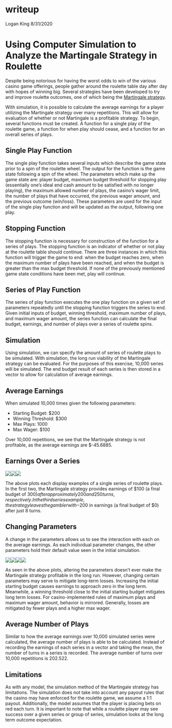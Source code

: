 writeup
================
Logan King
8/31/2020

# Using Computer Simulation to Analyze the Martingale Strategy in Roulette

Despite being notorious for having the worst odds to win of the various
casino game offerings, people gather around the roulette table day after
day with hopes of winning big. Several strategies have been developed to
try and improve roulette outcomes, one of which being the [Martingale
strategy](https://github.com/thomasgstewart/data-science-5620-Fall-2020/blob/master/deliverables/01-roulette.md).

With simulation, it is possible to calculate the average earnings for a
player utilizing the Martingale strategy over many repetitions. This
will allow for evaluation of whether or not Martingale is a profitable
strategy. To begin, several functions must be created. A function for a
single play of the roulette game, a function for when play should cease,
and a function for an overall series of plays.

## Single Play Function

The single play function takes several inputs which describe the game
state prior to a spin of the roulette wheel. The output for the function
is the game state following a spin of the wheel. The parameters which
make up the game state are: player budget, maximum budget threshold for
stopping play (essentially one’s ideal end cash amount to be satisfied
with no longer playing), the maximum allowed number of plays, the
casino’s wager limit, the number of plays that have occurred, the
previous wager amount, and the previous outcome (win/loss). These
parameters are used for the input of the single play function and will
be updated as the output, following one play.

## Stopping Function

The stopping function is necessary for construction of the function for
a series of plays. The stopping function is an indicator of whether or
not play at the roulette table should continue. There are three
instances in which this function will trigger the game to end: when the
budget reaches zero, when the maximum number of plays have been reached,
and when the budget is greater than the max budget threshold. If none of
the previously mentioned game state conditions have been met, play will
continue.

## Series of Play Function

The series of play function executes the one play function on a given
set of parameters repeatedly until the stopping function triggers the
series to end. Given initial inputs of budget, winning threshold,
maximum number of plays, and maximum wager amount, the series function
can calculate the final budget, earnings, and number of plays over a
series of roulette spins.

## Simulation

Using simulation, we can specify the amount of series of roulette plays
to be simulated. With simulation, the long run viability of the
Martingale strategy can be evaluated. For the purposes of this exercise,
10,000 series will be simulated. The end budget result of each series is
then stored in a vector to allow for calculation of average earnings.

## Average Earnings

When simulated 10,000 times given the following parameters:

  - Starting Budget: $200
  - Winning Threshold: $300
  - Max Plays: 1000
  - Max Wager: $100

Over 10,000 repetitions, we see that the Martingale strategy is not
profitable, as the average earnings are $-45.6885.

## Earnings Over a Series

![](writeup_files/figure-gfm/earnings%20over%20a%20series-1.png)<!-- -->![](writeup_files/figure-gfm/earnings%20over%20a%20series-2.png)<!-- -->![](writeup_files/figure-gfm/earnings%20over%20a%20series-3.png)<!-- -->

The above plots each display examples of a single series of roulette
plays. In the first two, the Martingale strategy provides earnings of
$100 (a final budget of $300) after approximately 200 and 250 turns,
respectively. In the third series example, the strategy leaves the
gambler with -$200 in earnings (a final budget of $0) after just 8
turns.

## Changing Parameters

A change in the parameters allows us to see the interaction with each on
the average earnings. As each individual parameter changes, the other
parameters hold their default value seen in the initial simulation.

![](writeup_files/figure-gfm/parameter%20change%20plots-1.png)<!-- -->![](writeup_files/figure-gfm/parameter%20change%20plots-2.png)<!-- -->![](writeup_files/figure-gfm/parameter%20change%20plots-3.png)<!-- -->![](writeup_files/figure-gfm/parameter%20change%20plots-4.png)<!-- -->

As seen in the above plots, altering the parameters doesn’t ever make
the Martingale strategy profitable in the long run. However, changing
certain parameters may serve to mitigate long-term losses. Increasing
the initial starting budget causes earnings to approach zero in the long
term. Meanwhile, a winning threshold close to the initial starting
budget mitigates long term losses. For casino-implemented rules of
maximum plays and maximum wager amount, behavior is mirrored. Generally,
losses are mitigated by fewer plays and a higher max wager.

## Average Number of Plays

Similar to how the average earnings over 10,000 simulated series were
calculated, the average number of plays is able to be calculated.
Instead of recording the earnings of each series in a vector and taking
the mean, the number of turns in a series is recorded. The average
number of turns over 10,000 repetitions is 202.522.

## Limitations

As with any model, the simulation method of the Martingale strategy has
limitations. The simulation does not take into account any payout rules
that the casino may have enforced for the roulette game, we assume a 1:1
payout. Additionally, the model assumes that the player is placing bets
on red each turn. It is important to note that while a roulette player
may see success over a given series or group of series, simulation looks
at the long term outcome expectation.
